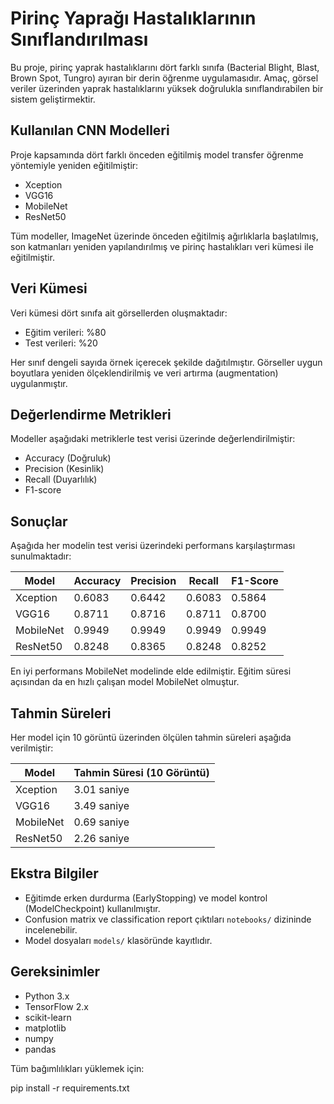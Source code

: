 # Pirinç Yaprağı Hastalıklarının Sınıflandırılması

Bu proje, pirinç yaprak hastalıklarını dört farklı sınıfa (Bacterial Blight, Blast, Brown Spot, Tungro) ayıran bir derin öğrenme uygulamasıdır. Amaç, görsel veriler üzerinden yaprak hastalıklarını yüksek doğrulukla sınıflandırabilen bir sistem geliştirmektir.

## Kullanılan CNN Modelleri

Proje kapsamında dört farklı önceden eğitilmiş model transfer öğrenme yöntemiyle yeniden eğitilmiştir:

- Xception
- VGG16
- MobileNet
- ResNet50

Tüm modeller, ImageNet üzerinde önceden eğitilmiş ağırlıklarla başlatılmış, son katmanları yeniden yapılandırılmış ve pirinç hastalıkları veri kümesi ile eğitilmiştir.

## Veri Kümesi

Veri kümesi dört sınıfa ait görsellerden oluşmaktadır:

- Eğitim verileri: %80
- Test verileri: %20

Her sınıf dengeli sayıda örnek içerecek şekilde dağıtılmıştır. Görseller uygun boyutlara yeniden ölçeklendirilmiş ve veri artırma (augmentation) uygulanmıştır.

## Değerlendirme Metrikleri

Modeller aşağıdaki metriklerle test verisi üzerinde değerlendirilmiştir:

- Accuracy (Doğruluk)
- Precision (Kesinlik)
- Recall (Duyarlılık)
- F1-score

## Sonuçlar

Aşağıda her modelin test verisi üzerindeki performans karşılaştırması sunulmaktadır:

| Model     | Accuracy | Precision | Recall  | F1-Score |
|-----------|----------|-----------|---------|----------|
| Xception  | 0.6083   | 0.6442    | 0.6083  | 0.5864   |
| VGG16     | 0.8711   | 0.8716    | 0.8711  | 0.8700   |
| MobileNet | 0.9949   | 0.9949    | 0.9949  | 0.9949   |
| ResNet50  | 0.8248   | 0.8365    | 0.8248  | 0.8252   |

En iyi performans MobileNet modelinde elde edilmiştir. Eğitim süresi açısından da en hızlı çalışan model MobileNet olmuştur.

## Tahmin Süreleri

Her model için 10 görüntü üzerinden ölçülen tahmin süreleri aşağıda verilmiştir:

| Model     | Tahmin Süresi (10 Görüntü) |
|-----------|-----------------------------|
| Xception  | 3.01 saniye                 |
| VGG16     | 3.49 saniye                 |
| MobileNet | 0.69 saniye                 |
| ResNet50  | 2.26 saniye                 |

## Ekstra Bilgiler

- Eğitimde erken durdurma (EarlyStopping) ve model kontrol (ModelCheckpoint) kullanılmıştır.
- Confusion matrix ve classification report çıktıları `notebooks/` dizininde incelenebilir.
- Model dosyaları `models/` klasöründe kayıtlıdır.

## Gereksinimler

- Python 3.x
- TensorFlow 2.x
- scikit-learn
- matplotlib
- numpy
- pandas

Tüm bağımlılıkları yüklemek için:

pip install -r requirements.txt